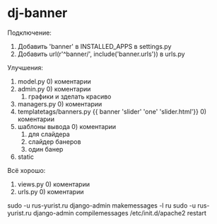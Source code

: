 ﻿dj-banner
=========
Подключение:
1)	Добавить 'banner' в INSTALLED_APPS в settings.py
2)	Добавить url(r'^banner/', include('banner.urls')) в urls.py

Улучшения:
1) model.py
	0) коментарии
2) admin.py
	0) коментарии
	1) графики и зделать красиво
3) managers.py
	0) коментарии
4) templatetags/banners.py
	{{ banner 'slider' 'one' 'slider.html'}}
	0) коментарии
5) шаблоны вывода
	0) коментарии
	1) для слайдера
	2) слайдер банеров
	3) один банер
6) static

Всё хорошо:
1) views.py
	0) коментарии
2) urls.py
	0) коментарии


sudo -u rus-yurist.ru django-admin makemessages -l ru
sudo -u rus-yurist.ru django-admin compilemessages
/etc/init.d/apache2 restart
